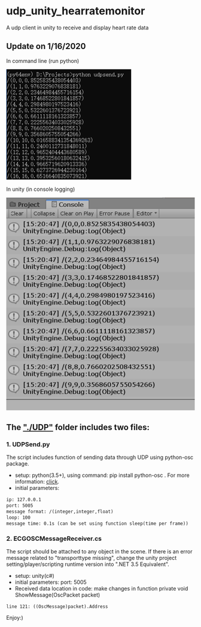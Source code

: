 # udp_unity_hearratemonitor
A udp client in unity to receive and display heart rate data

## Update on 1/16/2020
In command line (run python)

![Python](UDP/python_send.png)

In unity (in console logging)

![Unity](UDP/udp_receive_unity.png)

## The ["./UDP"](UDP/) folder includes two files:

### 1. UDPSend.py
The script includes function of sending data through UDP using python-osc package. 
* setup: python(3.5+), using command: pip install python-osc .
For more information: [click](https://github.com/attwad/python-osc).
* initial parameters:
```
ip: 127.0.0.1
port: 5005
message format: /(integer,integer,float)
loop: 100
message time: 0.1s (can be set using function sleep(time per frame))
```
### 2. ECGOSCMessageReceiver.cs
The script should be attached to any object in the scene. If there is an error message related to "transporttype missing", change the unity project setting/player/scripting runtime version into ".NET 3.5 Equivalent". 

* setup: unity(c#)
* initial parameters: port: 5005
* Received data location in code: 
make changes in function private void ShowMessage(OscPacket packet)
```
line 121: ((OscMessage)packet).Address 
```

Enjoy:)
